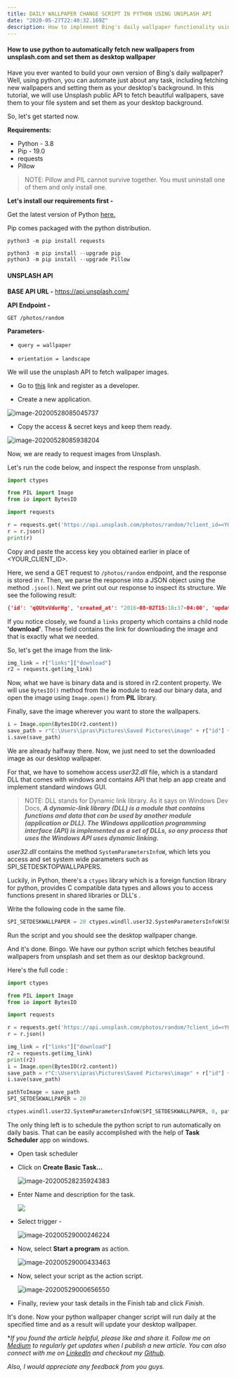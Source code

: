 ```yaml
---
title: DAILY WALLPAPER CHANGE SCRIPT IN PYTHON USING UNSPLASH API
date: "2020-05-27T22:40:32.169Z"
description: How to implement Bing's daily wallpaper functionality using a simple python script and unsplash API.You will learn about using API to fetch resource, ctypes library in python and using basic operations of PIL library in Python.
---
```



#### **How to use python to automatically fetch new wallpapers from unsplash.com and set them as desktop wallpaper**

Have you ever wanted to build your own version of Bing's daily wallpaper? Well, using python, you can automate just about any task, including fetching new wallpapers and setting them as your desktop's background. In this tutorial, we will use Unsplash public API to fetch beautiful wallpapers, save them to your file system and set them as your desktop background. 

So, let's get started now.

**Requirements:**

- Python - 3.8
- Pip - 19.0
- requests 
- Pillow

> NOTE:  Pillow and PIL cannot survive together. You must uninstall one of them and only install one.



**Let's install our requirements first -** 

Get the latest version of Python [here.](https://www.python.org/downloads/)

Pip comes packaged with the python distribution.

```
python3 -m pip install requests
```

```python
python3 -m pip install --upgrade pip
python3 -m pip install --upgrade Pillow
```



#### UNSPLASH API

**BASE API URL -**	https://api.unsplash.com/

**API Endpoint -**	

```
GET /photos/random
```

**Parameters**-

- ```
  query = wallpaper
  ```

- ```
  orientation = landscape
  ```

  

We will use the unsplash API to fetch wallpaper images. 

- Go to [this](https://unsplash.com/join) link and register as a developer.

- Create a new application.

![image-20200528085045737](image-20200528085045737.png)

- Copy the access & secret keys and keep them ready. 

![image-20200528085938204](image-20200528085938204.png)



Now, we are ready to request images from Unsplash.    

Let's run the code below, and inspect the response from unsplash.

```python
import ctypes

from PIL import Image
from io import BytesIO

import requests

r = requests.get('https://api.unsplash.com/photos/random/?client_id=<YOUR_CLIENT_ID>&query=wallpaper&orientatio n=landscape')
r = r.json()
print(r)
```

Copy and paste the access key you obtained earlier in place of <YOUR_CLIENT_ID>. 

Here, we send a GET request to `/photos/random` endpoint, and the response is stored in r. Then, we parse the response into a JSON object using the method `.json()`.  Next we print out our response to inspect its structure. We see the following result:

```json
{'id': 'qQUtvVdurHg', 'created_at': '2016-08-02T15:18:37-04:00', 'updated_at': '2020-05-28T01:17:23-04:00', 'promoted_at': '2016-08-02T15:18:37-04:00', 'width': 4534, 'height': 3018, 'color': '#31221F', 'description': None, 'alt_description': 'fox laying on snow', 'urls': {'raw': 'https://images.unsplash.com/photo-1470165511815-34e78ff7a111?ixlib=rb-1.2.1&ixid=eyJhcHBfaWQiOjEzMjM3MX0', 'full': 'https://images.unsplash.com/photo-1470165511815-34e78ff7a111?ixlib=rb-1.2.1&q=85&fm=jpg&crop=entropy&cs=srgb&ixid=eyJhcHBfaWQiOjEzMjM3MX0', 'regular': 'https://images.unsplash.com/photo-1470165511815-34e78ff7a111?ixlib=rb-1.2.1&q=80&fm=jpg&crop=entropy&cs=tinysrgb&w=1080&fit=max&ixid=eyJhcHBfaWQiOjEzMjM3MX0', 'small': 'https://images.unsplash.com/photo-1470165511815-34e78ff7a111?ixlib=rb-1.2.1&q=80&fm=jpg&crop=entropy&cs=tinysrgb&w=400&fit=max&ixid=eyJhcHBfaWQiOjEzMjM3MX0', 'thumb': 'https://images.unsplash.com/photo-1470165511815-34e78ff7a111?ixlib=rb-1.2.1&q=80&fm=jpg&crop=entropy&cs=tinysrgb&w=200&fit=max&ixid=eyJhcHBfaWQiOjEzMjM3MX0'}, 'links': {'self': 'https://api.unsplash.com/photos/qQUtvVdurHg', 'html': 'https://unsplash.com/photos/qQUtvVdurHg', 'download': 'https://unsplash.com/photos/qQUtvVdurHg/download', 'download_location': 'https://api.unsplash.com/photos/qQUtvVdurHg/download'}, 'categories': [], 'likes': 3392, 'liked_by_user': False, 'current_user_collections': [], 'sponsorship': None, 'user': {'id': 'Cd-djTuTKd4', 'updated_at': '2020-05-28T08:03:16-04:00', 'username': 'rayhennessy', 'name': 'Ray Hennessy', 'first_name': 'Ray', 'last_name': 'Hennessy', 'twitter_username': 'ray_hennessy', 'portfolio_url': 'http://www.rayhennessy.com', 'bio': 'A passionate wildlife photographer focusing on birds.', 'location': 'Clementon, NJ', 'links': {'self': 'https://api.unsplash.com/users/rayhennessy', 'html': 'https://unsplash.com/@rayhennessy', 'photos': 'https://api.unsplash.com/users/rayhennessy/photos', 'likes': 'https://api.unsplash.com/users/rayhennessy/likes', 'portfolio': 'https://api.unsplash.com/users/rayhennessy/portfolio', 'following': 'https://api.unsplash.com/users/rayhennessy/following', 'followers': 'https://api.unsplash.com/users/rayhennessy/followers'}, 'profile_image': {'small': 'https://images.unsplash.com/profile-1470165649183-667f4d7f5839?ixlib=rb-1.2.1&q=80&fm=jpg&crop=faces&cs=tinysrgb&fit=crop&h=32&w=32', 'medium': 'https://images.unsplash.com/profile-1470165649183-667f4d7f5839?ixlib=rb-1.2.1&q=80&fm=jpg&crop=faces&cs=tinysrgb&fit=crop&h=64&w=64', 'large': 'https://images.unsplash.com/profile-1470165649183-667f4d7f5839?ixlib=rb-1.2.1&q=80&fm=jpg&crop=faces&cs=tinysrgb&fit=crop&h=128&w=128'}, 'instagram_username': 'ray_hennessy_wildlife', 'total_collections': 3, 'total_likes': 4, 'total_photos': 82, 'accepted_tos': True}, 'exif': {'make': 'NIKON CORPORATION', 'model': 'NIKON D4S', 'exposure_time': '1/320', 'aperture': '4.0', 'focal_length': '500.0', 'iso': 4000}, 'location': {'title': 'Lanoka Harbor, Berkeley Township, New Jersey, United States', 'name': 'Lanoka Harbor, Berkeley Township, New Jersey, United States', 'city': 'Berkeley Township', 'country': 'United States', 'position': {'latitude': 39.85611167, 'longitude': -74.08521667}}, 'views': 11801936, 'downloads': 103577}
```

If you notice closely, we found a `links` property which contains a child node **'download'**. These field contains the link for downloading the image and that is exactly what we needed. 

So, let's get the image from the link-

```python
img_link = r["links"]["download"]
r2 = requests.get(img_link)
```

 Now, what we have is binary data and is stored in r2.content property. We will use `BytesIO()` method from the **io** module to read our binary data, and open the image using `Image.open()` from **PIL** library.

Finally, save the image wherever you want to store the wallpapers. 

```python
i = Image.open(BytesIO(r2.content))
save_path = r"C:\Users\ipras\Pictures\Saved Pictures\image" + r["id"] + ".jpg"
i.save(save_path)
```

We are already halfway there.  Now, we just need to set the downloaded image as our desktop wallpaper.

For that, we have to somehow access *user32.dll* file, which is a standard DLL that comes with windows and contains API that help an app create and implement standard windows GUI.

> NOTE: DLL stands for Dynamic link library. As it says on Windows Dev Docs, ***A dynamic-link library (DLL) is a module that contains functions and data that can be used by another module (application or DLL). The Windows application programming interface (API) is implemented as a set of DLLs, so any process that uses the Windows API uses dynamic linking.*** 

*user32.dll* contains the method `SystemParametersInfoW`, which lets you access and set system wide parameters such as SPI_SETDESKTOPWALLPAPERS.



Luckily, in Python, there's a `ctypes` library which is a foreign function library for python, provides C compatible data types and allows you to access functions present in shared libraries or DLL's .

Write the following code in the same file.

```python
SPI_SETDESKWALLPAPER = 20 ctypes.windll.user32.SystemParametersInfoW(SPI_SETDESKWALLPAPER, 0, save_path , 0)
```

Run the script and you should see the desktop wallpaper change.

And it's done. Bingo. We have our python script which fetches beautiful wallpapers from unsplash and set them as our desktop background. 

Here's the full code : 

```python
import ctypes

from PIL import Image
from io import BytesIO

import requests

r = requests.get('https://api.unsplash.com/photos/random/?client_id=<YOUR_CLIENT_ID>&query=wallpaper&orientatio n=landscape')
r = r.json()

img_link = r["links"]["download"]
r2 = requests.get(img_link)
print(r2)
i = Image.open(BytesIO(r2.content))
save_path = r"C:\Users\ipras\Pictures\Saved Pictures\image" + r["id"] + ".jpg"
i.save(save_path)

pathToImage = save_path
SPI_SETDESKWALLPAPER = 20

ctypes.windll.user32.SystemParametersInfoW(SPI_SETDESKWALLPAPER, 0, pathToImage, 0)

```

The only thing left is to schedule the python script to run automatically on daily basis. That can be easily accomplished with the help of **Task Scheduler** app on windows. 

- Open task scheduler

- Click on **Create Basic Task...**

  ![image-20200528235924383](image-20200528235924383.png)

- Enter Name and description for the task.

  ![](image-20200529000149264.png)

- Select trigger - 

  ![image-20200529000246224](image-20200529000246224.png)

- Now, select **Start a program** as action.

  ![image-20200529000433463](image-20200529000433463.png)

- Now, select your script as the action script.

  ![image-20200529000656550](image-20200529000656550.png)

- Finally, review your task details in the Finish tab and click *Finish*. 

It's done. Now your python wallpaper changer script will run daily at the specified time and as a result will update your desktop wallpaper.



**If you found the article helpful, please like and share it. Follow me on [Medium](https://medium.com/@iprashant2402) to regularly get updates when I publish a new article. You can also connect with me on [LinkedIn](https://www.linkedin.com/in/prashant-singh-a51574123) and checkout my [Github](https://www.github.com/iprashant2402).* 

*Also, I would appreciate any feedback from you guys.*
  